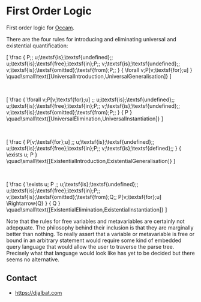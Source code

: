 # First Order Logic

First order logic for [Occam](https://occam.science).

There are the four rules for introducing and eliminating universal and existential quantification:

\[
\frac
{
P\;\;
u\;\textsf{is}\;\textsf{undefined}\;\;
u\;\textsf{is}\;\textsf{free}\;\textsf{in}\;P\;\;
v\;\textsf{is}\;\textsf{undefined}\;\;
v\;\textsf{is}\;\textsf{omitted}\;\textsf{from}\;P\;\;
}
{
\forall v\;P[v\;\textsf{for}\;u]
}
\quad\small\text{[UniversalIntroduction,UniversalGeneralisation]}
\]

&nbsp;

\[
\frac
{
\forall v\;P[v\;\textsf{for}\;u]
\;\;
u\;\textsf{is}\;\textsf{undefined}\;\;
u\;\textsf{is}\;\textsf{free}\;\textsf{in}\;P\;\;
v\;\textsf{is}\;\textsf{undefined}\;\;
v\;\textsf{is}\;\textsf{omitted}\;\textsf{from}\;P\;\;
}
{
P
}
\quad\small\text{[UniversalElimination,UniversalInstantiation]}
\]

&nbsp;

\[
\frac
{
P[v\;\textsf{for}\;u]
\;\;
u\;\textsf{is}\;\textsf{undefined}\;\;
u\;\textsf{is}\;\textsf{free}\;\textsf{in}\;P\;\;
v\;\textsf{is}\;\textsf{defined}\;\;
}
{
\exists u\; P
}
\quad\small\text{[ExistentialIntroduction,ExistentialGeneralisation]}
\]

&nbsp;

\[
\frac
{
\exists u\; P
\;\;
u\;\textsf{is}\;\textsf{undefined}\;\;
u\;\textsf{is}\;\textsf{free}\;\textsf{in}\;P\;\;
v\;\textsf{is}\;\textsf{omitted}\;\textsf{from}\;Q\;\;
P[v\;\textsf{for}\;u] \Rightarrow{Q}
}
{
Q
}
\quad\small\text{[ExistentialElimination,ExistentialInstantiation]}
\]

Note that the rules for free variables and metavariables are certainly not adepquate.
The philosophy behind their inclusion is that they are marginally better than nothing.
To really assert that a variable or metavariable is free or bound in an arbitrary statement would require some kind of embedded query language that would allow the user to traverse the parse tree.
Precisely what that language would look like has yet to be decided but there seems no alternative.

## Contact

* https://djalbat.com

